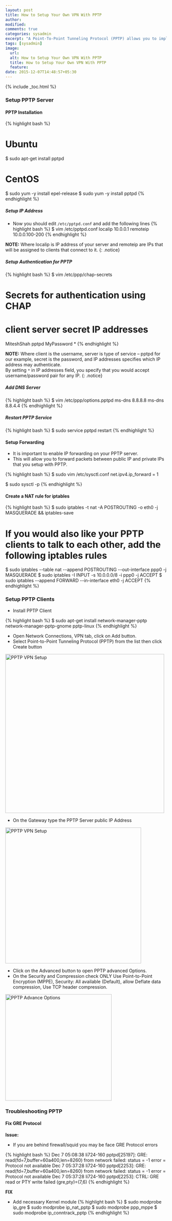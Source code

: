 ```yaml
---
layout: post
title: How to Setup Your Own VPN With PPTP
author:
modified:
comments: true
categories: sysadmin
excerpt: "A Point-To-Point Tunneling Protocol (PPTP) allows you to implement your own VPN very quickly, and is compatible with most mobile devices. Even though PPTP is less secure than OpenVPN, it is also faster and uses less CPU resources."
tags: [sysadmin]
image:
  url:
  alt: How to Setup Your Own VPN With PPTP
  title: How to Setup Your Own VPN With PPTP
  feature:
date: 2015-12-07T14:48:57+05:30
---
```



{% include _toc.html %}

### Setup PPTP Server

#### PPTP Installation
{% highlight bash %}
# Ubuntu
$ sudo apt-get install pptpd
# CentOS
$ sudo yum -y install epel-release
$ sudo yum -y install pptpd
{% endhighlight %}

##### Setup IP Address
* Now you should edit `/etc/pptpd.conf` and add the following lines
{% highlight bash %}
$ vim /etc/pptpd.conf
localip 10.0.0.1
remoteip 10.0.0.100-200
{% endhighlight %}

**NOTE:** Where localip is IP address of your server and remoteip are IPs that will be assigned to clients that connect to it.
{: .notice}

##### Setup Authentication for PPTP
{% highlight bash %}
$ vim /etc/ppp/chap-secrets
# Secrets for authentication using CHAP
# client	server	secret			IP addresses
MiteshShah	pptpd	MyPassword		*
{% endhighlight %}

**NOTE:** Where client is the username, server is type of service – pptpd for our example, secret is the password, and IP addresses specifies which IP address may authenticate.<br>
By setting `*` in IP addresses field, you specify that you would accept username/password pair for any IP.
{: .notice}

##### Add DNS Server
{% highlight bash %}
$ vim /etc/ppp/options.pptpd 
ms-dns 8.8.8.8
ms-dns 8.8.4.4
{% endhighlight %}

##### Restart PPTP Service
{% highlight bash %}
$ sudo service pptpd restart
{% endhighlight %}


#### Setup Forwarding
* It is important to enable IP forwarding on your PPTP server.
* This will allow you to forward packets between public IP and private IPs that you setup with PPTP.

{% highlight bash %}
$ sudo vim  /etc/sysctl.conf
net.ipv4.ip_forward = 1

$ sudo sysctl -p
{% endhighlight %}

#### Create a NAT rule for iptables

{% highlight bash %}
$ sudo iptables -t nat -A POSTROUTING -o eth0 -j MASQUERADE && iptables-save

# If you would also like your PPTP clients to talk to each other, add the following iptables rules
$ sudo iptables --table nat --append POSTROUTING --out-interface ppp0 -j MASQUERADE
$ sudo iptables -I INPUT -s 10.0.0.0/8 -i ppp0 -j ACCEPT
$ sudo iptables --append FORWARD --in-interface eth0 -j ACCEPT
{% endhighlight %}

### Setup PPTP Clients

* Install PPTP Client

{% highlight bash %}
$ sudo apt-get install network-manager-pptp network-manager-pptp-gnome pptp-linux
{% endhighlight %}

* Open Network Connections, VPN tab, click on Add button.
* Select Point-to-Point Tunneling Protocol (PPTP) from the list then click Create button

<img width="496" alt="PPTP VPN Setup" src="https://cloud.githubusercontent.com/assets/1223371/11624593/f29f553a-9cfa-11e5-98d8-3c676f615421.png">

* On the Gateway type the PPTP Server public IP Address

<img width="424" alt="PPTP VPN Setup" src="https://cloud.githubusercontent.com/assets/1223371/11624594/f2cd611e-9cfa-11e5-9c34-c1999d4833fc.png">

* Click on the Advanced button to open PPTP advanced Options.
* On the Security and Compression check ONLY Use Point-to-Point Encryption (MPPE), Security: All available (Default), allow Deflate data compression, Use TCP header compression.

<img width="332" alt="PPTP Advance Options" src="https://cloud.githubusercontent.com/assets/1223371/11624749/d6a7ad5e-9cfb-11e5-9f9a-cb4984b67df3.png">


### Troubleshooting PPTP

#### Fix GRE Protocol

**Issue:**

* If you are behind firewall/squid you may be face GRE Protocol errors

{% highlight bash %}
Dec  7 05:08:38 li724-160 pptpd[25197]: GRE: read(fd=7,buffer=60a400,len=8260) from network failed: status = -1 error = Protocol not available
Dec  7 05:37:28 li724-160 pptpd[2253]: GRE: read(fd=7,buffer=60a400,len=8260) from network failed: status = -1 error = Protocol not available
Dec  7 05:37:28 li724-160 pptpd[2253]: CTRL: GRE read or PTY write failed (gre,pty)=(7,6)
{% endhighlight %}

**FIX**

* Add necessary Kernel module
{% highlight bash %}
$ sudo modprobe ip_gre
$ sudo modprobe ip_nat_pptp
$ sudo modprobe ppp_mppe
$ sudo modprobe ip_conntrack_pptp
{% endhighlight %}
